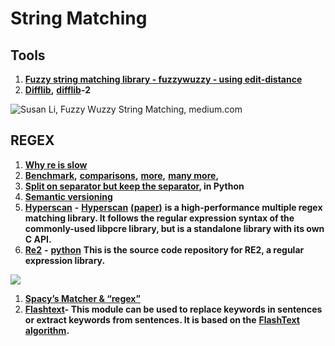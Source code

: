 # String Matching

## Tools

1. [**Fuzzy string matching library - fuzzywuzzy - using edit-distance**](https://towardsdatascience.com/natural-language-processing-for-fuzzy-string-matching-with-python-6632b7824c49)
2. [**Difflib**](https://docs.python.org/3/library/difflib.html)**,** [**difflib**](https://pymotw.com/2/difflib/)**-2**

![Susan Li, Fuzzy Wuzzy String Matching, medium.com](https://lh6.googleusercontent.com/y0wbP76ObQPtAtaM-hXk0uwO1-rtcRXfcB7wEZbbPCE05FexzLYfJZtXRO9GkNGcnAOfyxTuRQDRUszfFL5qz7waIBtYnDiJrceyFl\_-8rs82yAZdmcoNVKtDU9EgPgHwT9bTy4z)

## **REGEX**

1. [**Why re is slow** ](https://swtch.com/\~rsc/regexp/regexp1.html)
2. [**Benchmark**](https://github.com/mariomka/regex-benchmark)**,** [**comparisons**](https://rust-leipzig.github.io/regex/2017/03/28/comparison-of-regex-engines/)**,** [**more**](https://stackoverflow.com/questions/3544225/regular-expression-library-benchmarks)**,** [**many more**](https://stackoverflow.com/questions/11033190/regex-library-benchmark)**,**&#x20;
3. [**Split on separator but keep the separator**](http://programmaticallyspeaking.com/split-on-separator-but-keep-the-separator-in-python.html)**, in Python**
4. [**Semantic versioning**](https://regexr.com/39s32)
5. [**Hyperscan**](https://github.com/intel/hyperscan) **-** [**Hyperscan**](https://www.hyperscan.io/) [**(paper)**](https://www.usenix.org/system/files/nsdi19-wang-xiang.pdf) **is a high-performance multiple regex matching library. It follows the regular expression syntax of the commonly-used libpcre library, but is a standalone library with its own C API.**
6. [**Re2**](https://github.com/google/re2/tree/abseil/python) **-** [**python**](https://pypi.org/project/re2/) **This is the source code repository for RE2, a regular expression library.**

![](https://lh3.googleusercontent.com/-YwR-w4Xp3Z-FJH4yUu23QiFSBgr7EqkKGNhvG-c89kpsaHcEBeiqiUO4nEx-8VzEMIeaJosCR6JhDpWO5hqQjfwL2cSXUXapt\_XUa\_OdRmClhigiynQzDBy3zdrq\_Bj4VYaWv2F)

1. [**Spacy’s Matcher & “regex”**](https://spacy.io/usage/rule-based-matching)
2. [**Flashtext**](https://github.com/vi3k6i5/flashtext)**- This module can be used to replace keywords in sentences or extract keywords from sentences. It is based on the** [**FlashText algorithm**](https://arxiv.org/abs/1711.00046)**.**

